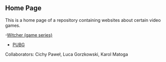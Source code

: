 ## Home Page

This is a home page of a repository containing websites about certain video games.

-[Witcher (game series)](witcher.html)

- [PUBG](pubg.html)

Collaborators: Cichy Paweł, Luca Gorzkowski, Karol Matoga